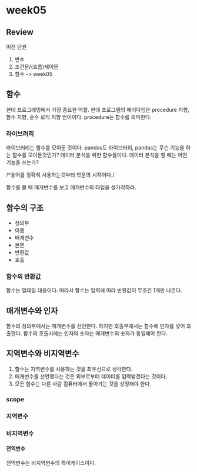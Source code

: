 # week05

## Review
이전 단원
1. 변수
2. 조건문/(흐름)제어문
3. 함수 -> week05

## 함수
현대 프로그래밍에서 가장 중요한 역할. 현대 프로그램의 패러다임은 procedure 지향, 함수 지향, 순수 로직 지향 언어이다. procedure는 함수를 의미한다.

### 라이브러리
라이브러리는 함수를 모아둔 것이다. pandas도 라이브러리, pandas는 무슨 기능을 하는 함수를 모아둔것인가? 데이터 분석을 위한 함수들이다. 데이터 분석을 할 때는 어떤 기능을 쓰는가?

/*용어를 정확히 사용하는것부터 학문의 시작이다./

함수를 볼 때 매개변수를 보고 매개변수의 타입을 생가각하라.
## 함수의 구조
* 정의부
* 이름
* 매개변수
* 본문
* 반환값
* 호출
### 함수의 반환값
함수는 일대일 대응이다. 따라서 함수는 입력에 따라 반환값이 무조건 1개만 나온다.

## 매개변수와 인자
함수의 정의부에서는 매개변수를 선언한다. 하지만 호출부에서는 함수에 인자를 넣어 호출한다. 함수의 호출시에는 인자의 숫자는 매개변수의 숫자가 동일해야 한다.

## 지역변수와 비지역변수
1. 함수는 지역변수를 사용하는 것을 최우선으로 생각한다.
2. 매개변수를 선언했다는 것은 외부로부터 데이터를 입력받겠다는 것이다.
3. 모든 함수는 다른 사람 컴퓨터에서 돌아가는 것을 상정해야 한다.
### scope


### 지역변수
### 비지역변수
#### 전역변수
전역변수는 비지역변수의 특이케이스이다. 